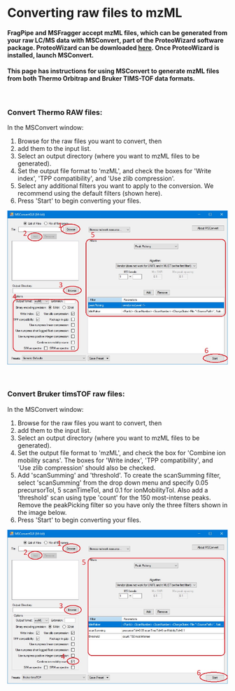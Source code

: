 # Converting raw files to mzML

#### FragPipe and MSFragger accept mzML files, which can be generated from your raw LC/MS data with MSConvert, part of the ProteoWizard software package. ProteoWizard can be downloaded [here](http://www.proteowizard.org/download.html). Once ProteoWizard is installed, launch MSConvert.
#### This page has instructions for using MSConvert to generate mzML files from both Thermo Orbitrap and Bruker TIMS-TOF data formats.

<br>

### Convert Thermo RAW files:
In the MSConvert window:
1) Browse for the raw files you want to convert, then
2) add them to the input list.
3) Select an output directory (where you want to mzML files to be generated).
4) Set the output file format to 'mzML', and check the boxes for 'Write index', 'TPP compatibility', and 'Use zlib compression'.
5) Select any additional filters you want to apply to the conversion. We recommend using the default filters (shown here).
6) Press 'Start' to begin converting your files.

![](https://raw.githubusercontent.com/Nesvilab/MSFragger/tutorial/images/9.jpg)

<br>

### Convert Bruker timsTOF raw files:
In the MSConvert window:
1) Browse for the raw files you want to convert, then
2) add them to the input list.
3) Select an output directory (where you want to mzML files to be generated).
4) Set the output file format to 'mzML', and check the box for 'Combine ion mobility scans'. The boxes for 'Write index', 'TPP compatibility', and 'Use zlib compression' should also be checked.
5) Add 'scanSumming' and 'threshold'. To create the scanSumming filter, select 'scanSumming' from the drop down menu and specify 0.05 precursorTol, 5 scanTimeTol, and 0.1 for ionMobilityTol. Also add a 'threshold' scan using type 'count' for the 150 most-intense peaks. Remove the peakPicking filter so you have only the three filters shown in the image below.
6) Press 'Start' to begin converting your files.

![](https://raw.githubusercontent.com/Nesvilab/MSFragger/tutorial/images/10.jpg)
